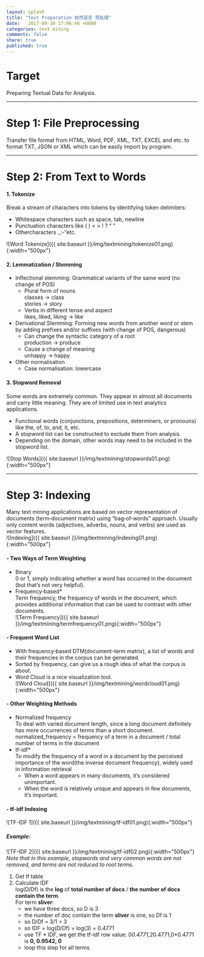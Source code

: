 ```yaml
---
layout: splash
title: "Text Preparation 自然语言 预处理"
date:   2017-09-30 17:06:46 +0800
categories: text mining
comments: false
share: true
published: true
---
```


# Target
Preparing Textual Data for Analysis.   

----
# Step 1: File Preprocessing
Transfer file format from HTML, Word, PDF, XML, TXT, EXCEL and etc. to format TXT, JSON or XML which can be easily import by program.    

----
# Step 2: From Text to Words
#### 1. Tokenize    
Break a stream of characters into tokens by identifying token delimiters:
- Whitespace characters such as space, tab, newline
- Punctuation characters like ( ) < > ! ? “ ”
- Othercharacters .,:‐‘’etc.     

![Word Tokenize]({{ site.baseurl }}/img/textmining/tokenize01.png){:width="500px"} 

 
#### 2. Lemmatization / Stemming
- Inflectional stemming: Grammatical variants of the same word (no change of POS)
    - Plural form of nouns    
    classes -> class    
    stories -> story 
    - Verbs in different tense and aspect    
    likes, liked, liking -> like
- Derivational Stemming: Forming new words from another word or stem by adding prefixes and/or suffixes (with change of POS, dangerous)     
    - Can change the syntactic category of a root    
    production -> produce
    - Cause a change of meaning    
    unhappy -> happy
- Other normalisation
    - Case normalisation: lowercase

#### 3. Stopword Removal
Some words are extremely common. They appear in almost all documents and carry little meaning. They are of limited use in text analytics applications.     
- Functional words (conjunctions, prepositions, determiners, or pronouns) like the, of, to, and, it, etc.
- A stopword list can be constructed to exclude them from analysis.
- Depending on the domain, other words may need to be included in the stopword list.      

![Stop Words]({{ site.baseurl }}/img/textmining/stopwords01.png){:width="500px"}

----
# Step 3: Indexing
Many text mining applications are based on vector representation of documents (term‐document matrix) using “bag‐of‐words” approach. 
Usually only content words (adjectives, adverbs, nouns, and verbs) are used as vector features.          
![Indexing]({{ site.baseurl }}/img/textmining/indexing01.png){:width="500px"}    

#### - Two Ways of Term Weighting
- Binary      
0 or 1, simply indicating whether a word has occurred in the document (but that’s not very helpful).
- Frequency‐based*      
Term frequency, the frequency of words in the document, which provides additional information that can be used to contrast with other documents.      
![Term Frequency]({{ site.baseurl }}/img/textmining/termfrequency01.png){:width="500px"}

#### - Frequent Word List
- With frequency‐based DTM(document-term matrix), a list of words and their frequencies in the corpus can be generated. 
- Sorted by frequency, can give us a rough idea of what the corpus is about.
- Word Cloud is a nice visualization tool.   
![Word Cloud]({{ site.baseurl }}/img/textmining/wordcloud01.png){:width="500px"}

#### - Other Weighting Methods
- Normalized frequency   
To deal with varied document length, since a long document definitely has more occurrences of terms than a short document.   
normalized_frequency = frequency of a term in a document / total number of terms in the document    
- tf-idf*     
To modify the frequency of a word in a document by the perceived importance of the word(the inverse document frequency), widely used in information retrieval
    - When a word appears in many documents, it’s considered unimportant.
    - When the word is relatively unique and appears in few documents, it’s important.

#### - tf‐idf Indexing
![TF-IDF 1]({{ site.baseurl }}/img/textmining/tf-idf01.png){:width="500px"}     
##### Example:      
![TF-IDF 2]({{ site.baseurl }}/img/textmining/tf-idf02.png){:width="500px"}          
_Note that in this example, stopwords and very common words are not removed, and terms are not reduced to root terms._
1. Get tf table
2. Calculate IDF    
log(D/Df) is the **log** of **total number of docs** / **the number of docs contain the term**.     
For term **sliver**:
    - we have three docs, so D is 3
    - the number of doc contain the term **sliver** is one, so Df is 1
    - so D/Df = 3/1 = 3
    - so IDF = log(D/Df) = log(3) = 0.4771
    - use TF * IDF, we get the tf-idf row value: 0*0.4771,2*0.4771,0*0.4771 is **0, 0.9542, 0** 
    - loop this step for all terms


